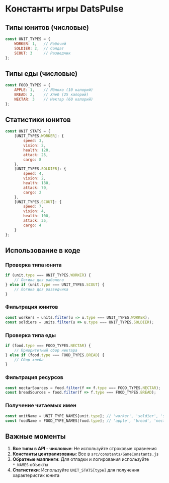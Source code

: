 # Константы игры DatsPulse

## Типы юнитов (числовые)
```javascript
const UNIT_TYPES = {
    WORKER: 1,   // Рабочий
    SOLDIER: 2,  // Солдат  
    SCOUT: 3     // Разведчик
};
```

## Типы еды (числовые)
```javascript
const FOOD_TYPES = {
    APPLE: 1,    // Яблоко (10 калорий)
    BREAD: 2,    // Хлеб (25 калорий)
    NECTAR: 3    // Нектар (60 калорий)
};
```

## Статистики юнитов
```javascript
const UNIT_STATS = {
    [UNIT_TYPES.WORKER]: {
        speed: 3,
        vision: 2,
        health: 120,
        attack: 25,
        cargo: 8
    },
    [UNIT_TYPES.SOLDIER]: {
        speed: 4,
        vision: 2,
        health: 180,
        attack: 70,
        cargo: 2
    },
    [UNIT_TYPES.SCOUT]: {
        speed: 7,
        vision: 4,
        health: 100,
        attack: 35,
        cargo: 4
    }
};
```

## Использование в коде

### Проверка типа юнита
```javascript
if (unit.type === UNIT_TYPES.WORKER) {
    // Логика для рабочего
} else if (unit.type === UNIT_TYPES.SCOUT) {
    // Логика для разведчика
}
```

### Фильтрация юнитов
```javascript
const workers = units.filter(u => u.type === UNIT_TYPES.WORKER);
const soldiers = units.filter(u => u.type === UNIT_TYPES.SOLDIER);
```

### Проверка типа еды
```javascript
if (food.type === FOOD_TYPES.NECTAR) {
    // Приоритетный сбор нектара
} else if (food.type === FOOD_TYPES.BREAD) {
    // Сбор хлеба
}
```

### Фильтрация ресурсов
```javascript
const nectarSources = food.filter(f => f.type === FOOD_TYPES.NECTAR);
const breadSources = food.filter(f => f.type === FOOD_TYPES.BREAD);
```

### Получение читаемых имен
```javascript
const unitName = UNIT_TYPE_NAMES[unit.type]; // 'worker', 'soldier', 'scout'
const foodName = FOOD_TYPE_NAMES[food.type]; // 'apple', 'bread', 'nectar'
```

## Важные моменты

1. **Все типы в API - числовые**: Не используйте строковые сравнения
2. **Константы централизованы**: Все в `src/constants/GameConstants.js`
3. **Обратные маппинги**: Для отладки и логирования используйте `*_NAMES` объекты
4. **Статистики**: Используйте `UNIT_STATS[type]` для получения характеристик юнита